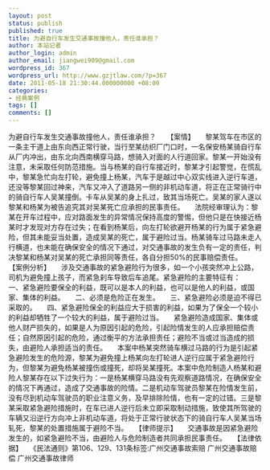 ```yaml
---
layout: post
status: publish
published: true
title: 为避自行车发生交通事故撞他人，责任谁承担？
author: 本站记者
author_login: admin
author_email: jiangwei909@gmail.com
wordpress_id: 367
wordpress_url: http://www.gzjtlaw.com/?p=367
date: 2011-05-18 21:30:44.000000000 +08:00
categories:
- 经典案例
tags: []
comments: []
---
```

为避自行车发生交通事故撞他人，责任谁承担？　　【案情】　　黎某驾车在市区的一条主干道上由东向西正常行驶，当行至某纺织厂门口时，一名保安杨某骑自行车从厂内冲出，由东北向西南横穿马路，想骑入对面的人行道回家。黎某一开始没有注意，未采取任何防范措施。当与杨某的自行车接近时，黎某才引起警觉，在慌乱中，黎某急忙向左打轮，避免撞上杨某，汽车于是越过中心双实线进入逆行车道，还没等黎某回过神来，汽车又冲入了道路另一侧的非机动车道，将正在正常骑行中的骑自行车人吴某撞倒。卡车从吴某的身上扎过，致其当场死亡。吴某的家人遂以黎某和杨某为被告追究其对吴某死亡应承担的民事责任。　　法院经审理认为：黎某在开车过程中，应对路面发生的异常情况保持高度的警惕，但他只是在快接近杨某时才发现对方存在过失；在看到杨某后，向左打轮欲避开杨某的行为属于紧急避险，但其未能妥当处置，造成吴某的死亡，属于避险过当。杨某骑车过马路未走人行横道，也未能在确保安全的情况下通过，对交通事故的发生负有一定的责任，判决黎某和杨某对吴某的死亡承担同等责任，各自分担50%的民事赔偿责任。　　【案例分析】　　涉及交通事故的紧急避险行为很多，如一个小孩突然冲上公路，司机为避免撞上孩子，而紧急刹车导致后车追尾。紧急避险的主要特征有：　　一、紧急避险要保全的利益，既可以是本人的利益，也可以是他人的利益，或国家、集体的利益。　　二、必须是危险正在发生。　　三、紧急避险必须是迫不得已采取的。　　四、紧急避险保全的利益应大于损害的利益，如果为了保全一个较小的利益却牺牲了一个较大的利益，属于避险过当。　　紧急避险造成国家、集体或他人财产损失的，如果是人为原因引起的危险，引起险情发生的人应承担赔偿责任；自然原因引起的危险，通过衡平的方法承担责任；避险不当或过当造成的损失，由避险人承担适当的责任。　　本案中杨某突然骑车横过马路的行为是引起紧急避险发生的危险源，黎某为避免撞上杨某向左打轮进人逆行应属于紧急避险行为，但黎某为避免杨某被撞伤或撞死，却将吴某撞死。本案中危险制造人杨某和避险人黎某存在以下过失行为：一是杨某横穿马路没有先观察道路情况，在确保安全的情况下再通过，造成了交通事故的险情。二是机动车驾驶员黎某在险情发生前，没有尽到机动车驾驶员的职业注意义务，及早排除险情，也有一定的过错。三是黎某采取紧急避险措施时，在车已进人逆行后未立即采取制动措施，致使其所驾驶的车辆又沿逆行方向冲上非机动车道，将处于正常行驶状态下的骑自行车人吴某当场轧死，黎某的处置措施属于避险不当。　　【律师提示】　　交通事故是因紧急避险发生的，如紧急避险不当，由避险人与危险制造者共同承担民事责任。　　【法律依据】　　《民法通则》第106、129、131条标签:广州交通事故索赔 广州交通事故赔偿 广州交通事故律师
